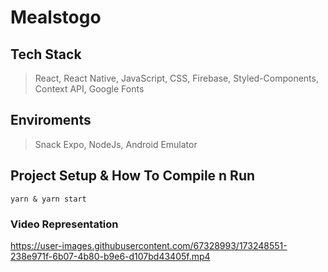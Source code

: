 # Mealstogo

## Tech Stack
> React, React Native, JavaScript, CSS, Firebase, Styled-Components, Context API, Google Fonts

## Enviroments
> Snack Expo, NodeJs, Android Emulator

## Project Setup & How To Compile n Run
```
yarn & yarn start
```

### Video Representation
https://user-images.githubusercontent.com/67328993/173248551-238e971f-6b07-4b80-b9e6-d107bd43405f.mp4
